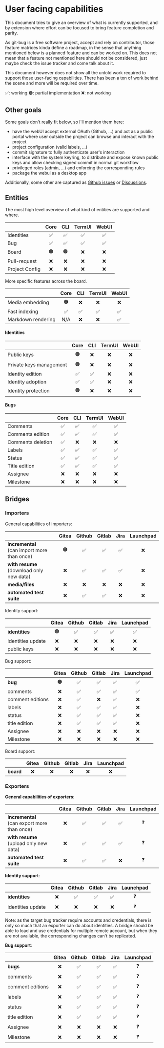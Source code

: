 # User facing capabilities

This document tries to give an overview of what is currently supported, and by extension where effort can be focused to bring feature completion and parity.

As git-bug is a free software project, accept and rely on contributor, those feature matrices kinda define a roadmap, in the sense that anything mentioned below is a planned feature and can be worked on. This does not mean that a feature not mentioned here should not be considered, just maybe check the issue tracker and come talk about it.

This document however does not show all the untold work required to support those user-facing capabilities. There has been a ton of work behind the scene and more will be required over time.

✅: working  🟠: partial implementation  ❌: not working

## Other goals

Some goals don't really fit below, so I'll mention them here:
- have the webUI accept external OAuth (Github, ...) and act as a public portal where user outside the project can browse and interact with the project
- project configuration (valid labels, ...)
- commit signature to fully authenticate user's interaction
- interface with the system keyring, to distribute and expose known public keys and allow checking signed commit in normal git workflow
- privileged roles (admin, ...) and enforcing the corresponding rules
- package the webui as a desktop app

Additionally, some other are captured as [Github issues](https://github.com/git-bug/git-bug/issues) or [Discussions](https://github.com/git-bug/git-bug/discussions). 

## Entities

The most high level overview of what kind of entities are supported and where.

|                | Core | CLI | TermUI | WebUI |
|----------------|:----:|:---:|:------:|:-----:|
| Identities     |  ✅   |  ✅  |   ✅    |   ✅   |
| Bug            |  ✅   |  ✅  |   ✅    |   ✅   |
| Board          |  🟠  | 🟠  |   ❌    |   ❌   |
| Pull-request   |  ❌   |  ❌  |   ❌    |   ❌   |
| Project Config |  ❌   |  ❌  |   ❌    |   ❌   |

More specific features across the board.

|                    | Core | CLI | TermUI | WebUI |
|--------------------|:----:|:---:|:------:|:-----:|
| Media embedding    |  🟠  |  ❌  |   ❌    |   ❌   |
| Fast indexing      |  ✅   |  ✅  |   ✅    |   ✅   |
| Markdown rendering | N/A  |  ❌  |   ❌    |   ✅   |

#### Identities

|                         | Core | CLI | TermUI | WebUI |
|-------------------------|:----:|:---:|:------:|:-----:|
| Public keys             |  🟠  |  ❌  |   ❌    |   ❌   |
| Private keys management |  🟠  |  ❌  |   ❌    |   ❌   |
| Identity edition        |  ✅   |  ✅  |   ❌    |   ❌   |
| Identity adoption       |  ✅   |  ✅  |   ❌    |   ❌   |
| Identity protection     |  🟠  |  ❌  |   ❌    |   ❌   |

#### Bugs

|                   | Core | CLI | TermUI | WebUI |
|-------------------|:----:|:---:|:------:|:-----:|
| Comments          |  ✅   |  ✅  |   ✅    |   ✅   |
| Comments edition  |  ✅   |  ✅  |   ✅    |   ✅   |
| Comments deletion |  ✅   |  ❌  |   ❌    |   ❌   |
| Labels            |  ✅   |  ✅  |   ✅    |   ✅   |
| Status            |  ✅   |  ✅  |   ✅    |   ✅   |
| Title edition     |  ✅   |  ✅  |   ✅    |   ✅   |
| Assignee          |  ❌   |  ❌  |   ❌    |   ❌   |
| Milestone         |  ❌   |  ❌  |   ❌    |   ❌   |
 

## Bridges

### Importers

General capabilities of importers:

|                                                 | Gitea | Github | Gitlab | Jira | Launchpad |
| ----------------------------------------------- | :---: | :----: | :----: | :--: | :-------: |
| **incremental**<br/>(can import more than once) |  🟠   |   ✅   |   ✅   |  ✅  |    ❌     |
| **with resume**<br/>(download only new data)    |  ❌   |   ✅   |   ✅   |  ✅  |    ❌     |
| **media/files**                                 |  ❌   |   ❌   |   ❌   |  ❌  |    ❌     |
| **automated test suite**                        |  ❌   |   ✅   |   ✅   |  ❌  |    ❌     |

Identity support:

|                   | Gitea | Github | Gitlab | Jira | Launchpad |
| ----------------- | :---: | :----: | :----: | :--: | :-------: |
| **identities**    |  🟠   |   ✅   |   ✅   |  ✅  |    ✅     |
| identities update |  ❌   |   ❌   |   ❌   |  ❌  |    ❌     |
| public keys       |  ❌   |   ❌   |   ❌   |  ❌  |    ❌     |

Bug support:

|                  | Gitea | Github | Gitlab | Jira | Launchpad |
| ---------------- | :---: | :----: | :----: | :--: | :-------: |
| **bug**          |  🟠   |   ✅   |   ✅   |  ✅  |    ✅     |
| comments         |  ❌   |   ✅   |   ✅   |  ✅  |    ✅     |
| comment editions |  ❌   |   ✅   |   ❌   |  ✅  |    ❌     |
| labels           |  ❌   |   ✅   |   ✅   |  ✅  |    ❌     |
| status           |  ❌   |   ✅   |   ✅   |  ✅  |    ❌     |
| title edition    |  ❌   |   ✅   |   ✅   |  ✅  |    ❌     |
| Assignee         |  ❌   |   ❌   |   ❌   |  ❌  |    ❌     |
| Milestone        |  ❌   |   ❌   |   ❌   |  ❌  |    ❌     |

Board support:

|           | Gitea | Github | Gitlab | Jira | Launchpad |
| --------- | :---: | :----: | :----: | :--: | :-------: |
| **board** |  ❌   |   ❌   |   ❌   |  ❌  |    ❌     |

### Exporters

**General capabilities of exporters**:

|                                                 | Gitea | Github | Gitlab | Jira | Launchpad |
| ----------------------------------------------- | :---: | :----: | :----: | :--: |:---------:|
| **incremental**<br/>(can export more than once) |  ❌   |   ✅   |   ✅   |  ✅  |     ❓    |
| **with resume**<br/>(upload only new data)      |  ❌   |   ✅   |   ✅   |  ✅  |     ❓    |
| **automated test suite**                        |  ❌   |   ✅   |   ✅   |  ❌  |     ❓    |

**Identity support**:

|                   | Gitea | Github | Gitlab | Jira | Launchpad |
| ----------------- | :---: | :----: | :----: | :--: |:---------:|
| **identities**    |  ❌   |   ✅   |   ✅   |  ✅  |     ❓    |
| identities update |  ❌   |   ❌   |   ❌   |  ❌  |     ❓    |

Note: as the target bug tracker require accounts and credentials, there is only so much that an exporter can do about identities. A bridge should be able to load and use credentials for multiple remote account, but when  they are not available, the corresponding changes can't be replicated.

**Bug support**:

|                  | Gitea | Github | Gitlab | Jira | Launchpad |
| ---------------- | :---: | :----: | :----: | :--: |:---------:|
| **bugs**         |  ❌   |   ✅   |   ✅   |  ✅  |     ❓    |
| comments         |  ❌   |   ✅   |   ✅   |  ✅  |     ❓    |
| comment editions |  ❌   |   ✅   |   ✅   |  ✅  |     ❓    |
| labels           |  ❌   |   ✅   |   ✅   |  ✅  |     ❓    |
| status           |  ❌   |   ✅   |   ✅   |  ✅  |     ❓    |
| title edition    |  ❌   |   ✅   |   ✅   |  ✅  |     ❓    |
| Assignee         |  ❌   |   ❌   |   ❌   |  ❌  |     ❓    |
| Milestone        |  ❌   |   ❌   |   ❌   |  ❌  |     ❓    |
